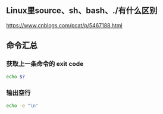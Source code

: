 ## Linux里source、sh、bash、./有什么区别

https://www.cnblogs.com/pcat/p/5467188.html


## 命令汇总

### 获取上一条命令的 exit code

```bash
echo $?
```

### 输出空行

```bash
echo -e "\n"
```
